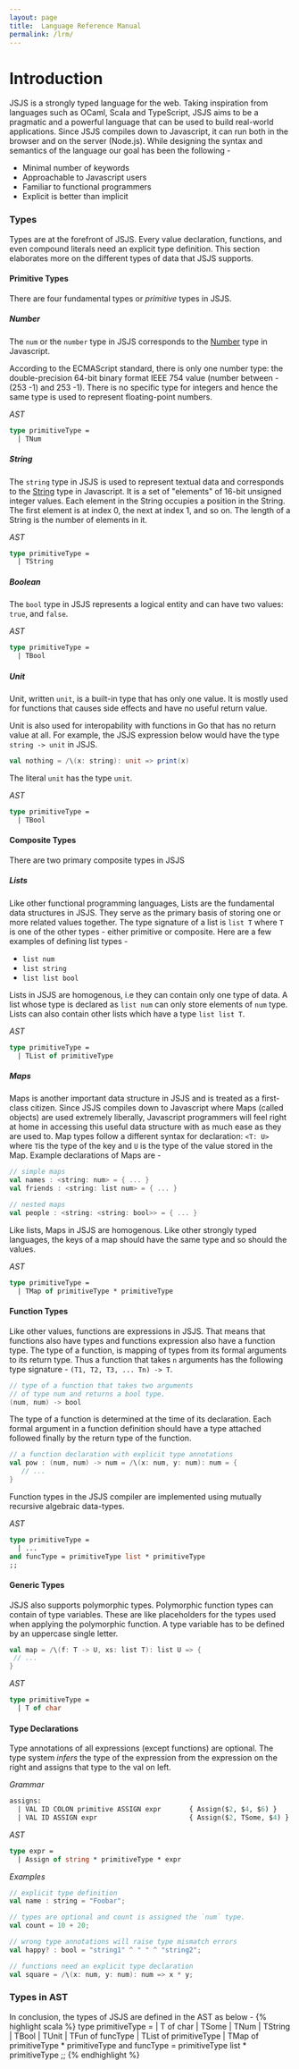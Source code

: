 ```yaml
---
layout: page
title:  Language Reference Manual
permalink: /lrm/
---
```


Introduction
===

JSJS is a strongly typed language for the web. Taking inspiration from languages such as OCaml, Scala and TypeScript, JSJS aims to be a pragmatic and a powerful language that can be used to build real-world applications. Since JSJS compiles down to Javascript, it can run both in the browser and on the server (Node.js). While designing the syntax and semantics of the language our goal has been the following - 

- Minimal number of keywords
- Approachable to Javascript users
- Familiar to functional programmers
- Explicit is better than implicit

### Types

Types are at the forefront of JSJS. Every value declaration, functions, and even compound literals need an explicit type definition. This section elaborates more on the different types of data that JSJS supports.

#### Primitive Types
There are four fundamental types or *primitive* types in JSJS.

##### Number
The `num` or the `number` type in JSJS corresponds to the [Number](https://developer.mozilla.org/en-US/docs/Web/JavaScript/Data_structures) type in Javascript.

According to the ECMAScript standard, there is only one number type: the double-precision 64-bit binary format IEEE 754 value (number between -(253 -1) and 253 -1). There is no specific type for integers and hence the same type is used to represent floating-point numbers.

*AST*
```ocaml
type primitiveType = 
  | TNum 
```

##### String
The `string` type in JSJS is used to represent textual data and corresponds to the [String](https://developer.mozilla.org/en-US/docs/Web/JavaScript/Reference/Global_Objects/String) type in Javascript. It is a set of "elements" of 16-bit unsigned integer values. Each element in the String occupies a position in the String. The first element is at index 0, the next at index 1, and so on. The length of a String is the number of elements in it. 

*AST*
```ocaml
type primitiveType = 
  | TString 
```

##### Boolean
The `bool` type in JSJS represents a logical entity and can have two values: `true`, and `false`.

*AST*
```ocaml
type primitiveType = 
  | TBool 
```

##### Unit
Unit, written `unit`, is a built-in type that has only one value. It is mostly used for functions that causes side effects and have no useful return value.

Unit is also used for interopability with functions in Go that has no return value at all. For example, the JSJS expression below would have the type `string -> unit` in JSJS. 
```scala
val nothing = /\(x: string): unit => print(x)
```
The literal `unit` has the type `unit`.

*AST*
```ocaml
type primitiveType = 
  | TBool 
```

#### Composite Types
There are two primary composite types in JSJS

##### Lists
Like other functional programming languages, Lists are the fundamental data structures in JSJS. They serve as the primary basis of storing one or more related values together. The type signature of a list is `list T` where `T` is one of the other types - either primitive or composite. Here are a few examples of defining list types -
- `list num`
- `list string`
- `list list bool`

Lists in JSJS are homogenous, i.e they can contain only one type of data. A list whose type is declared as `list num` can only store elements of `num` type. Lists can also contain other lists which have a type `list list T`.

*AST*
```ocaml
type primitiveType = 
  | TList of primitiveType
```

##### Maps
Maps is another important data structure in JSJS and is treated as a first-class citizen. Since JSJS compiles down to Javascript where Maps (called objects) are used extremely liberally, Javascript programmers will feel right at home in accessing this useful data structure with as much ease as they are used to. Map types follow a different syntax for declaration: `<T: U>` where `T`is the type of the key and `U` is the type of the value stored in the Map. Example declarations of Maps are - 
```scala
// simple maps
val names : <string: num> = { ... }
val friends : <string: list num> = { ... }

// nested maps
val people : <string: <string: bool>> = { ... }
```
Like lists, Maps in JSJS are homogenous. Like other strongly typed languages, the keys of a map should have the same type and so should the values.

*AST*
```ocaml
type primitiveType = 
  | TMap of primitiveType * primitiveType
```

#### Function Types
Like other values, functions are expressions in JSJS. That means that functions also have types and functions expression also have a function type. The type of a function, is mapping of types from its formal arguments to its return type. Thus a function that takes `n` arguments has the following type signature - `(T1, T2, T3, ... Tn) -> T`.

```scala
// type of a function that takes two arguments
// of type num and returns a bool type.
(num, num) -> bool
```
The type of a function is determined at the time of its declaration. Each formal argument in a function definition should have a type attached followed finally by the return type of the function. 

```scala
// a function declaration with explicit type annotations
val pow : (num, num) -> num = /\(x: num, y: num): num = {
   // ...
}
``` 
Function types in the JSJS compiler are implemented using mutually recursive algebraic data-types.

*AST*
```ocaml
type primitiveType = 
  | ...
and funcType = primitiveType list * primitiveType
;;
```

#### Generic Types
JSJS also supports polymorphic types. Polymorphic function types can contain of type variables. These are like placeholders for the types used when applying the polymorphic function. A type variable has to be defined by an uppercase single letter. 
```scala
val map = /\(f: T -> U, xs: list T): list U => {
 // ...
}
```
*AST*
```ocaml
type primitiveType = 
  | T of char
```

#### Type Declarations
Type annotations of all expressions (except functions) are optional. The type system *infers* the type of the expression from the expression on the right and assigns that type to the val on left. 

*Grammar*
```ocaml
assigns:
  | VAL ID COLON primitive ASSIGN expr       { Assign($2, $4, $6) }
  | VAL ID ASSIGN expr                       { Assign($2, TSome, $4) }
```

*AST*
```ocaml
type expr = 
  | Assign of string * primitiveType * expr 
```
*Examples*
```scala
// explicit type definition
val name : string = "Foobar"; 

// types are optional and count is assigned the `num` type.
val count = 10 + 20;

// wrong type annotations will raise type mismatch errors
val happy? : bool = "string1" ^ " " ^ "string2";

// functions need an explicit type declaration
val square = /\(x: num, y: num): num => x * y;
```

### Types in AST

In conclusion, the types of JSJS are defined in the AST as below - 
{% highlight scala %}
type primitiveType = 
  | T of char
  | TSome
  | TNum 
  | TString 
  | TBool 
  | TUnit 
  | TFun of funcType
  | TList of primitiveType
  | TMap of primitiveType * primitiveType
and funcType = primitiveType list * primitiveType
;;
{% endhighlight %}
